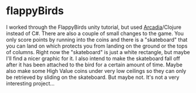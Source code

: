 # flappyBirds

I worked through the FlappyBirds unity tutorial, but used [Arcadia](https://github.com/arcadia-unity/Arcadia "Arcadia")/Clojure instead of C#.  There are also a couple of small changes to the game.  You only score points by running into the coins and there is a "skateboard" that you can land on which protects you from landing on the ground or the tops of columns.  Right now the "skateboard" is just a white rectangle, but maybe I'll find a nicer graphic for it.  I also intend to make the skateboard fall off after it has been attached to the bird for a certain amount of time.  Maybe also make some High Value coins under very low ceilings so they can only be retrieved by sliding on the skateboard.  But maybe not.  It's not a very interesting project...
